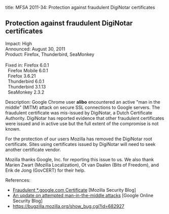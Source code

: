 title: MFSA 2011-34: Protection against fraudulent DigiNotar certificates

<h2>Protection against fraudulent DigiNotar certificates</h2>

<p>
<span class="label">Impact:</span>     High<br/>
<span class="label">Announced:</span>  August 30, 2011<br/>
<span class="label">Product:</span>    Firefox, Thunderbird, SeaMonkey<br/>
<br/>
<span class="label">Fixed in:</span>   Firefox 6.0.1<br/>
<span class="label">&#160;</span>      Firefox Mobile 6.0.1<br/>
<span class="label">&#160;</span>      Firefox 3.6.21<br/>
<span class="label">&#160;</span>      Thunderbird 6.0.1<br/>
<span class="label">&#160;</span>      Thunderbird 3.1.13<br/>
<span class="label">&#160;</span>      SeaMonkey 2.3.2<br/>
</p>


<p><span class="label">Description:</span> Google Chrome user <strong>alibo</strong>
encountered an active "man in the middle" (MITM) attack on secure SSL
connections to Google servers. The fraudulent certificate was mis-issued by
DigiNotar, a Dutch Certificate Authority. DigiNotar has reported evidence
that other fraudulent certificates were issued and in active use but the full
extent of the compromise is not known.</p>

<p>For the protection of our users Mozilla has removed the DigiNotar root
certificate. Sites using certificates issued by DigiNotar will need to
seek another certificate vendor.</p>

<p>Mozilla thanks Google, Inc. for reporting this issue to us. We also
thank Marien Zwart (Mozilla Localization), Ot van Daalen (Bits of Freedom),
and Erik de Jong (GovCERT) for their help. </p>

<p><span class="label">References:</span><br/></p>

  <ul>
    <li><a href="http://blog.mozilla.com/security/2011/08/29/fraudulent-google-com-certificate/">
        Fraudulent *.google.com Certificate</a> [Mozilla Security Blog]</li>
    <li><a href="http://googleonlinesecurity.blogspot.com/2011/08/update-on-attempted-man-in-middle.html">
        An update on attempted man-in-the-middle attacks</a> [Google Online Security Blog]</li>
    <li><a href="https://bugzilla.mozilla.org/show_bug.cgi?id=682927">
        https://bugzilla.mozilla.org/show_bug.cgi?id=682927</a></li>
  </ul>




